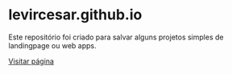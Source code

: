 # levircesar.github.io

Este repositório foi criado para salvar alguns projetos simples de landingpage ou web apps.

<a href="levircesar.github.io">Visitar página</a>
